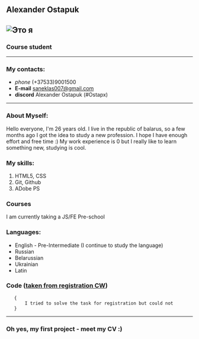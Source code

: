 ## Alexander Ostapuk
![Это я](https://images.vector-images.com/clp5/254123/clp4007473.jpg)
----------

### Course student

----------

### My contacts:
*  *phone* (+37533)9001500
*  **E-mail** saneklas007@gmail.com
* **discord** Alexander Ostapuk (#Ostapx)
______
### About Myself:
 Hello everyone, I'm 26 years old. I live in the republic of balarus, so a few months ago I got the idea to study a new profession. I hope I have enough effort and free time :) My work experience is 0 but I really like to learn something new, studying is cool. 

### My skills:
1. HTML5, CSS 
2. Git, Github 
3. ADobe PS

### Courses
I am currently taking a JS/FE Pre-school

        
### Languages:
* English - Pre-Intermediate (I continue to study the language)
* Russian
* Belarussian
* Ukrainian
* Latin

### Code  ([taken from registration CW](https://www.codewars.com/))
       {
           I tried to solve the task for registration but could not
       }
-------
   ### Oh yes, my first project - meet my CV :)